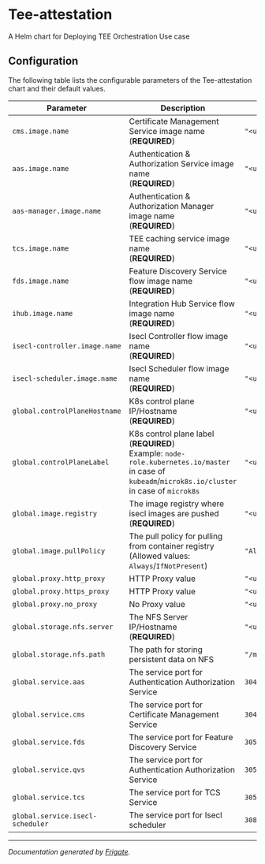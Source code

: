 
Tee-attestation
===========

A Helm chart for Deploying TEE Orchestration Use case


## Configuration

The following table lists the configurable parameters of the Tee-attestation chart and their default values.

| Parameter                | Description             | Default        |
| ------------------------ | ----------------------- | -------------- |
| `cms.image.name` | Certificate Management Service image name<br> (**REQUIRED**) | `"<user input>"` |
| `aas.image.name` | Authentication & Authorization Service image name<br> (**REQUIRED**) | `"<user input>"` |
| `aas-manager.image.name` | Authentication & Authorization Manager image name<br> (**REQUIRED**) | `"<user input>"` |
| `tcs.image.name` | TEE caching service image name<br> (**REQUIRED**) | `"<user input>"` |
| `fds.image.name` | Feature Discovery Service flow image name<br> (**REQUIRED**) | `"<user input>"` |
| `ihub.image.name` | Integration Hub Service flow image name<br> (**REQUIRED**) | `"<user input>"` |
| `isecl-controller.image.name` | Isecl Controller flow image name<br> (**REQUIRED**) | `"<user input>"` |
| `isecl-scheduler.image.name` | Isecl Scheduler flow image name<br> (**REQUIRED**) | `"<user input>"` |
| `global.controlPlaneHostname` | K8s control plane IP/Hostname<br> (**REQUIRED**) | `"<user input>"` |
| `global.controlPlaneLabel` | K8s control plane label<br> (**REQUIRED**)<br> Example: `node-role.kubernetes.io/master` in case of `kubeadm`/`microk8s.io/cluster` in case of `microk8s` | `"<user input>"` |
| `global.image.registry` | The image registry where isecl images are pushed<br> (**REQUIRED**) | `"<user input>"` |
| `global.image.pullPolicy` | The pull policy for pulling from container registry (Allowed values: `Always`/`IfNotPresent`) | `"Always"` |
| `global.proxy.http_proxy` | HTTP Proxy value | `"<user input>"` |
| `global.proxy.https_proxy` | HTTP Proxy value | `"<user input>"` |
| `global.proxy.no_proxy` | No Proxy value | `"<user input>"` |
| `global.storage.nfs.server` | The NFS Server IP/Hostname<br> (**REQUIRED**) | `"<user input>"` |
| `global.storage.nfs.path` | The path for storing persistent data on NFS | `"/mnt/nfs_share/"` |
| `global.service.aas` | The service port for Authentication Authorization Service | `30444` |
| `global.service.cms` | The service port for Certificate Management Service | `30445` |
| `global.service.fds` | The service port for Feature Discovery Service | `30500` |
| `global.service.qvs` | The service port for Authentication Authorization Service | `30501` |
| `global.service.tcs` | The service port for TCS Service | `30502` |
| `global.service.isecl-scheduler` | The service port for Isecl scheduler | `30888` |



---
_Documentation generated by [Frigate](https://frigate.readthedocs.io)._

